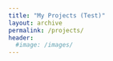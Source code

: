 ```yaml
---
title: "My Projects (Test)"
layout: archive
permalink: /projects/
header:
  #image: /images/
---
```

